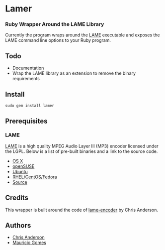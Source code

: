 Lamer
=====

### Ruby Wrapper Around the LAME Library

Currently the program wraps around the [LAME](http://lame.sourceforge.net/) executable and exposes the LAME
command line options to your Ruby program. 

Todo
----

* Documentation
* Wrap the LAME library as an extension to remove the binary requirements

Install
-------

`sudo gem install lamer`

Prerequisites
-------------

### LAME

[LAME](http://lame.sourceforge.net/) is a high quality MPEG Audio Layer III (MP3) encoder licensed under the LGPL. Below is
a list of pre-built binaries and a link to the source code.

* [OS X](http://web.me.com/krmathis/)
* [openSUSE](http://packman.links2linux.org/package/lame)
* [Ubuntu](https://help.ubuntu.com/community/Medibuntu)
* [RHEL/CentOS/Fedora ](http://atrpms.net/name/lame/)
* [Source](http://lame.sourceforge.net/download.php)

Credits
-------

This wrapper is built around the code of [lame-encoder](http://lame-encoder.rubyforge.org/) by 
Chris Anderson.

Authors
-------

* [Chris Anderson](http://github.com/jchris)
* [Mauricio Gomes](http://github.com/mgomes)

